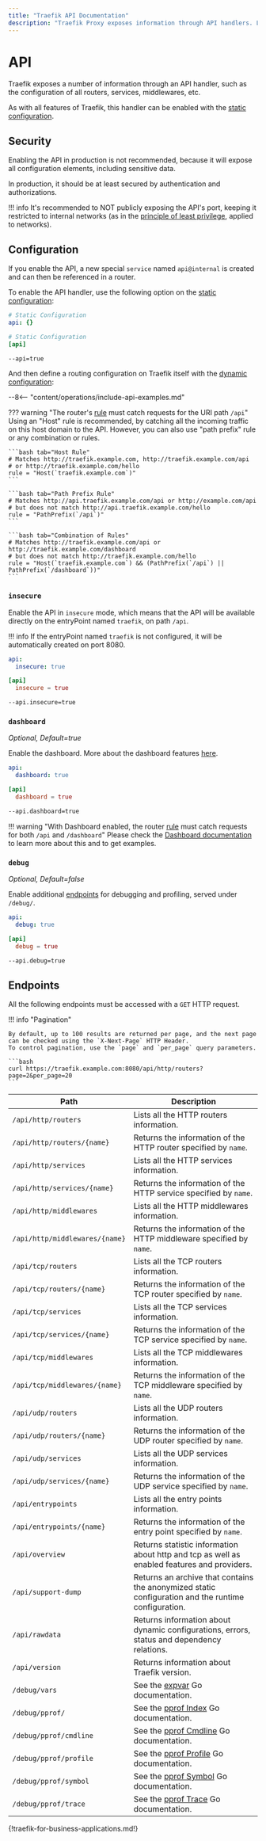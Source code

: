 ```yaml
---
title: "Traefik API Documentation"
description: "Traefik Proxy exposes information through API handlers. Learn about the security, configuration, and endpoints of APIs. Read the technical documentation."
---
```


# API

Traefik exposes a number of information through an API handler, such as the configuration of all routers, services, middlewares, etc.

As with all features of Traefik, this handler can be enabled with the [static configuration](../getting-started/configuration-overview.md#the-static-configuration).

## Security

Enabling the API in production is not recommended, because it will expose all configuration elements,
including sensitive data.

In production, it should be at least secured by authentication and authorizations.

!!! info
    It's recommended to NOT publicly exposing the API's port, keeping it restricted to internal networks
    (as in the [principle of least privilege](https://en.wikipedia.org/wiki/Principle_of_least_privilege), applied to networks).

## Configuration

If you enable the API, a new special `service` named `api@internal` is created and can then be referenced in a router.

To enable the API handler, use the following option on the
[static configuration](../getting-started/configuration-overview.md#the-static-configuration):

```yaml tab="File (YAML)"
# Static Configuration
api: {}
```

```toml tab="File (TOML)"
# Static Configuration
[api]
```

```bash tab="CLI"
--api=true
```

And then define a routing configuration on Traefik itself with the
[dynamic configuration](../getting-started/configuration-overview.md#the-dynamic-configuration):

--8<-- "content/operations/include-api-examples.md"

??? warning "The router's [rule](../../routing/routers#rule) must catch requests for the URI path `/api`"
    Using an "Host" rule is recommended, by catching all the incoming traffic on this host domain to the API.
    However, you can also use "path prefix" rule or any combination or rules.

    ```bash tab="Host Rule"
    # Matches http://traefik.example.com, http://traefik.example.com/api
    # or http://traefik.example.com/hello
    rule = "Host(`traefik.example.com`)"
    ```

    ```bash tab="Path Prefix Rule"
    # Matches http://api.traefik.example.com/api or http://example.com/api
    # but does not match http://api.traefik.example.com/hello
    rule = "PathPrefix(`/api`)"
    ```

    ```bash tab="Combination of Rules"
    # Matches http://traefik.example.com/api or http://traefik.example.com/dashboard
    # but does not match http://traefik.example.com/hello
    rule = "Host(`traefik.example.com`) && (PathPrefix(`/api`) || PathPrefix(`/dashboard`))"
    ```

### `insecure`

Enable the API in `insecure` mode, which means that the API will be available directly on the entryPoint named `traefik`, on path `/api`.

!!! info
    If the entryPoint named `traefik` is not configured, it will be automatically created on port 8080.

```yaml tab="File (YAML)"
api:
  insecure: true
```

```toml tab="File (TOML)"
[api]
  insecure = true
```

```bash tab="CLI"
--api.insecure=true
```

### `dashboard`

_Optional, Default=true_

Enable the dashboard. More about the dashboard features [here](./dashboard.md).

```yaml tab="File (YAML)"
api:
  dashboard: true
```

```toml tab="File (TOML)"
[api]
  dashboard = true
```

```bash tab="CLI"
--api.dashboard=true
```

!!! warning "With Dashboard enabled, the router [rule](../../routing/routers#rule) must catch requests for both `/api` and `/dashboard`"
    Please check the [Dashboard documentation](./dashboard.md#dashboard-router-rule) to learn more about this and to get examples.

### `debug`

_Optional, Default=false_

Enable additional [endpoints](./api.md#endpoints) for debugging and profiling, served under `/debug/`.

```yaml tab="File (YAML)"
api:
  debug: true
```

```toml tab="File (TOML)"
[api]
  debug = true
```

```bash tab="CLI"
--api.debug=true
```

## Endpoints

All the following endpoints must be accessed with a `GET` HTTP request.

!!! info "Pagination"

    By default, up to 100 results are returned per page, and the next page can be checked using the `X-Next-Page` HTTP Header. 
    To control pagination, use the `page` and `per_page` query parameters.

    ```bash
    curl https://traefik.example.com:8080/api/http/routers?page=2&per_page=20
    ```

| Path                           | Description                                                                                         |
|--------------------------------|-----------------------------------------------------------------------------------------------------|
| `/api/http/routers`            | Lists all the HTTP routers information.                                                             |
| `/api/http/routers/{name}`     | Returns the information of the HTTP router specified by `name`.                                     |
| `/api/http/services`           | Lists all the HTTP services information.                                                            |
| `/api/http/services/{name}`    | Returns the information of the HTTP service specified by `name`.                                    |
| `/api/http/middlewares`        | Lists all the HTTP middlewares information.                                                         |
| `/api/http/middlewares/{name}` | Returns the information of the HTTP middleware specified by `name`.                                 |
| `/api/tcp/routers`             | Lists all the TCP routers information.                                                              |
| `/api/tcp/routers/{name}`      | Returns the information of the TCP router specified by `name`.                                      |
| `/api/tcp/services`            | Lists all the TCP services information.                                                             |
| `/api/tcp/services/{name}`     | Returns the information of the TCP service specified by `name`.                                     |
| `/api/tcp/middlewares`         | Lists all the TCP middlewares information.                                                          |
| `/api/tcp/middlewares/{name}`  | Returns the information of the TCP middleware specified by `name`.                                  |
| `/api/udp/routers`             | Lists all the UDP routers information.                                                              |
| `/api/udp/routers/{name}`      | Returns the information of the UDP router specified by `name`.                                      |
| `/api/udp/services`            | Lists all the UDP services information.                                                             |
| `/api/udp/services/{name}`     | Returns the information of the UDP service specified by `name`.                                     |
| `/api/entrypoints`             | Lists all the entry points information.                                                             |
| `/api/entrypoints/{name}`      | Returns the information of the entry point specified by `name`.                                     |
| `/api/overview`                | Returns statistic information about http and tcp as well as enabled features and providers.         |
| `/api/support-dump`            | Returns an archive that contains the anonymized static configuration and the runtime configuration. |
| `/api/rawdata`                 | Returns information about dynamic configurations, errors, status and dependency relations.          |
| `/api/version`                 | Returns information about Traefik version.                                                          |
| `/debug/vars`                  | See the [expvar](https://golang.org/pkg/expvar/) Go documentation.                                  |
| `/debug/pprof/`                | See the [pprof Index](https://golang.org/pkg/net/http/pprof/#Index) Go documentation.               |
| `/debug/pprof/cmdline`         | See the [pprof Cmdline](https://golang.org/pkg/net/http/pprof/#Cmdline) Go documentation.           |
| `/debug/pprof/profile`         | See the [pprof Profile](https://golang.org/pkg/net/http/pprof/#Profile) Go documentation.           |
| `/debug/pprof/symbol`          | See the [pprof Symbol](https://golang.org/pkg/net/http/pprof/#Symbol) Go documentation.             |
| `/debug/pprof/trace`           | See the [pprof Trace](https://golang.org/pkg/net/http/pprof/#Trace) Go documentation.               |

{!traefik-for-business-applications.md!}

